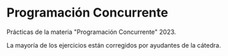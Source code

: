 # Programación Concurrente
Prácticas de la materia "Programación Concurrente" 2023.

La mayoría de los ejercicios están corregidos por ayudantes de la cátedra.
